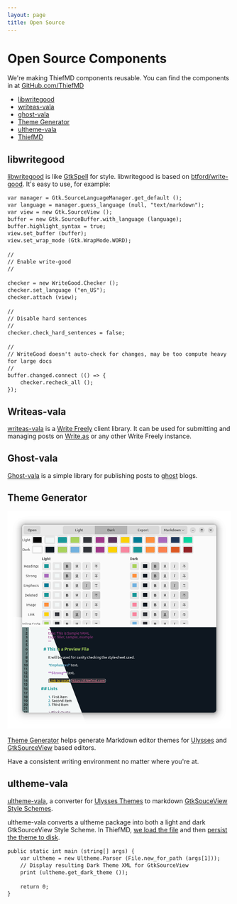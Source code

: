 ```yaml
---
layout: page
title: Open Source
---
```


# Open Source Components

We're making ThiefMD components reusable. You can find the components in at [GitHub.com/ThiefMD](https://github.com/thiefmd)

- [libwritegood](#libwritegood)
- [writeas-vala](#writeas-vala)
- [ghost-vala](#ghost-vala)
- [Theme Generator](#theme-generator)
- [ultheme-vala](#ultheme-vala)
- [ThiefMD](https://github.com/kmwallio/ThiefMD)

## libwritegood

[libwritegood](https://writegood.thiefmd.com) is like [GtkSpell](http://gtkspell.sourceforge.net) for style. libwritegood is based on [btford/write-good](https://github.com/btford/write-good). It's easy to use, for example:

```vala
var manager = Gtk.SourceLanguageManager.get_default ();
var language = manager.guess_language (null, "text/markdown");
var view = new Gtk.SourceView ();
buffer = new Gtk.SourceBuffer.with_language (language);
buffer.highlight_syntax = true;
view.set_buffer (buffer);
view.set_wrap_mode (Gtk.WrapMode.WORD);

//
// Enable write-good
//

checker = new WriteGood.Checker ();
checker.set_language ("en_US");
checker.attach (view);

//
// Disable hard sentences
//
checker.check_hard_sentences = false;

//
// WriteGood doesn't auto-check for changes, may be too compute heavy for large docs
//
buffer.changed.connect (() => {
    checker.recheck_all ();
});
```

## Writeas-vala

[writeas-vala](https://github.com/ThiefMD/writeas-vala) is a [Write Freely](https://writefreely.org) client library. It can be used for submitting and managing posts on [Write.as](https://write.as) or any other Write Freely instance.

## Ghost-vala

[Ghost-vala](https://github.com/ThiefMD/ghost-vala) is a simple library for publishing posts to [ghost](https://ghost.org) blogs.

## Theme Generator

![](https://raw.githubusercontent.com/ThiefMD/theme-generator/master/theme-generator.png)

[Theme Generator](https://github.com/ThiefMD/theme-generator) helps generate Markdown editor themes for [Ulysses](https://ulysses.app) and [GtkSourceView](https://wiki.gnome.org/Projects/GtkSourceView) based editors.

Have a consistent writing environment no matter where you're at.

## ultheme-vala

[ultheme-vala](https://github.com/TwiRp/ultheme-vala), a converter for [Ulysses Themes](https://styles.ulysses.app/themes) to markdown [GtkSouceView Style Schemes](https://wiki.gnome.org/Projects/GtkSourceView/StyleSchemes).

ultheme-vala converts a ultheme package into both a light and dark GtkSourceView Style Scheme. In ThiefMD, [we load the file](https://github.com/kmwallio/ThiefMD/blob/master/src/Widgets/ThemeSelector.vala#L176) and then [persist the theme to disk](https://github.com/kmwallio/ThiefMD/blob/master/src/Widgets/ThemePreview.vala#L50).

```vala
public static int main (string[] args) {
    var ultheme = new Ultheme.Parser (File.new_for_path (args[1]));
    // Display resulting Dark Theme XML for GtkSourceView
    print (ultheme.get_dark_theme ());

    return 0;
}
```